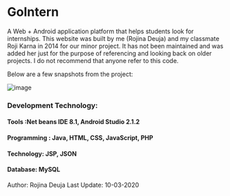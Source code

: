 
# GoIntern
A Web + Android application platform that helps students look for internships. This website was built by me (Rojina Deuja) and my classmate Roji Karna in 2014 for our minor project. It has not been maintained and was added her just for the purpose of referencing and looking back on older projects.
I do not recommend that anyone refer to this code.

Below are a few snapshots from the project:

![image](https://user-images.githubusercontent.com/50701253/95002597-a82bca80-058a-11eb-8973-70e1f9931792.png)

### Development Technology:
#### Tools :Net beans IDE 8.1, Android Studio 2.1.2
#### Programming : Java, HTML, CSS, JavaScript, PHP
#### Technology: JSP, JSON
#### Database: MySQL 



Author: Rojina Deuja
Last Update: 10-03-2020
